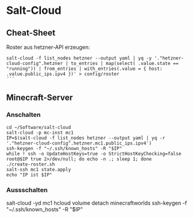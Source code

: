 # Salt-Cloud

## Cheat-Sheet

Roster aus hetzner-API erzeugen:
```
salt-cloud -f list_nodes hetzner --output yaml | yq -y '."hetzner-cloud-config".hetzner | to_entries | map(select( .value.state == "running")) | from_entries | with_entries(.value = { host: .value.public_ips.ipv4 })' > config/roster
´´´
```

## Minecraft-Server

### Anschalten

```
cd ~/Software/salt-cloud
salt-cloud -p mc-inst mc1
IP=$(salt-cloud -f list_nodes hetzner --output yaml | yq -r '."hetzner-cloud-config".hetzner.mc1.public_ips.ipv4')
ssh-keygen -f "~/.ssh/known_hosts" -R "$IP"
while ! ssh -o UpdateHostKeys=true -o StrictHostKeyChecking=false root@$IP true 2>/dev/null; do echo -n .; sleep 1; done
./create-roster.sh
salt-ssh mc1 state.apply
echo "IP ist $IP"
```

### Aussschalten
salt-cloud -yd mc1
hcloud volume detach minecraftworlds
ssh-keygen -f "~/.ssh/known_hosts" -R "$IP"
